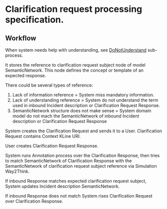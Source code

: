 # Clarification request processing specification.

## Workflow

When system needs help with understanding, see
[DoNotUnderstand](https://github.com/menta/menta-0.3/blob/master/doc/informal/design-specification.md#Activity_diagram) sub-process.

It stores the reference to clarification request subject node of model SemanticNetwork. This node defines the concept or template of an expected response.

There could be several types of reference:
 1. Lack of information reference = System miss mandatory information.
 1. Lack of understanding reference = System do not understand the term used in inbound Incident description or Clarification Request Response.
 1. SemanticNetwork structure does not make sense = System domain model do not mach the SemanticNetwork of inbound Incident description or Clarification Request Response

System creates the Clarification Request and sends it to a User. Clarification Request contains Context KLine URI.

User creates Clarification Request Response.

System runs Annotation process over the Clarification Response, then tries to match SemanticNetwork of Clarification Response with the SemanticNetwork of clarification request subject reference via Simulation Way2Think.

If inbound Response matches expected clarification request subject, System updates Incident description SemanticNetwork.

If inbound Response does not match System rises Clarification Request over Clarification Response.